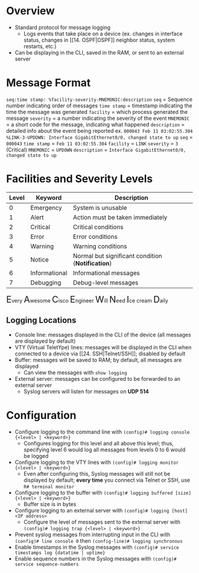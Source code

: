 # Overview
- Standard protocol for message logging
	- Logs events that take place on a device (ex. changes in interface status, changes in [[14. OSPF|OSPF]] neighbor status, system restarts, etc.)
- Can be displaying in the CLI, saved in the RAM, or sent to an external server
# Message Format
`seq:time stamp: %facility-severity-MNEMONIC:description`
`seq` = Sequence number indicating order of messages
`time stamp` = timestamp indicating the time the message was generated
`facility` = which process generated the message
`severity` = a number indicating the severity of the event
`MNEMONIC` = a short code for the message, indicating what happened
`description` = detailed info about the event being reported
ex. `000043 Feb 11 03:02:55.304 %LINK-3-UPDOWN: Interface GigabitEthernet0/0, changed state to up`
`seq` = `000043`
`time stamp` = `Feb 11 03:02:55.304`
`facility` = `LINK`
`severity` = `3` (Critical)
`MNEMONIC` = `UPDOWN`
`description` = `Interface GigabitEthernet0/0, changed state to up`
# Facilities and Severity Levels
| Level | Keyword       | Description                                         |
| ----- | ------------- | --------------------------------------------------- |
| 0     | Emergency     | System is unusable                                  |
| 1     | Alert         | Action must be taken immediately                    |
| 2     | Critical      | Critical conditions                                 |
| 3     | Error         | Error conditions                                    |
| 4     | Warning       | Warning conditions                                  |
| 5     | Notice        | Normal but significant condition (**Notification**) |
| 6     | Informational | Informational messages                              |
| 7     | Debugging     | Debug-level messages                                |
<font size=5>E</font>very <font size=5>A</font>wesome <font size=5>C</font>isco <font size=5>E</font>ngineer <font size=5>W</font>ill <font size=5>N</font>eed <font size=5>I</font>ce cream <font size=5>D</font>aily
## Logging Locations
- Console line: messages displayed in the CLI of the device (all messages are displayed by default)
- VTY (Virtual TeletYpe) lines: messages will be displayed in the CLI when connected to a device via [[24. SSH|Telnet/SSH]]; disabled by default
- Buffer: messages will be saved to RAM; by default, all messages are displayed
	- Can view the messages with `show logging`
- External server: messages can be configured to be forwarded to an external server
	- Syslog servers will listen for messages on **UDP 514**
# Configuration
- Configure logging to the command line with `(config)# logging console {<level> | <keyword>}`
	- Configures logging for this level and all above this level; thus, specifying level 6 would log all messages from levels 0 to 6 would be logged
- Configure logging to the VTY lines with `(config)# logging monitor {<level> | <keyword>}`
	- Even after configuring this, Syslog messages will still not be displayed by default; **every time** you connect via Telnet or SSH, use `R# terminal monitor`
- Configure logging to the buffer with `(config)# logging buffered [size] {<level> | <keyword>}`
	- Buffer size is in bytes
- Configure logging to an external server with `(config)# logging [host] <IP address>`
	- Configure the level of messages sent to the external server with `(config)# logging trap {<level> | <keyword>}`
- Prevent syslog messages from interrupting input in the CLI with `(config)# line console 0` then `(config-line)# logging synchronous`
- Enable timestamps in the Syslog messages with `(config)# service timestamps log {datatime | uptime}`
- Enable sequence numbers in the Syslog messages with `(config)# service sequence-numbers`
